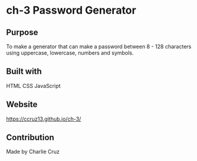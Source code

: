 # ch-3 Password Generator

## Purpose
To make a generator that can make a password between 8 - 128 characters using uppercase, lowercase, numbers and symbols. 

## Built with
HTML
CSS
JavaScript

## Website
https://ccruz13.github.io/ch-3/

## Contribution
Made by Charlie Cruz